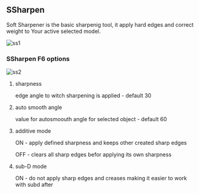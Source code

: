 ## SSharpen

Soft Sharpener is the basic sharpenig tool, it apply hard edges and correct weight to Your active selected model.

![ss1](https://raw.githubusercontent.com/mx1001/hardops_manual/master/docs/Hops/operators/sharpeners/img/ss1.png)

### SSharpen F6 options

![ss2](https://raw.githubusercontent.com/mx1001/hardops_manual/master/docs/Hops/operators/sharpeners/img/ss2.png)

1. sharpness

   edge angle to witch sharpening is applied - default 30

2. auto smooth angle

   value for autosmoouth angle for selected object - default 60

3. additive mode

   ON - apply defined sharpness and keeps other created sharp edges

   OFF - clears all sharp edges befor applying its own sharpness

4. sub-D mode

   ON - do not apply sharp edges and creases making it easier to work with subd after